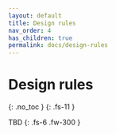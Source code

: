```yaml
---
layout: default
title: Design rules
nav_order: 4
has_children: true
permalink: docs/design-rules
---
```


# Design rules
{: .no_toc }
{: .fs-11 }

TBD
{: .fs-6 .fw-300 }
